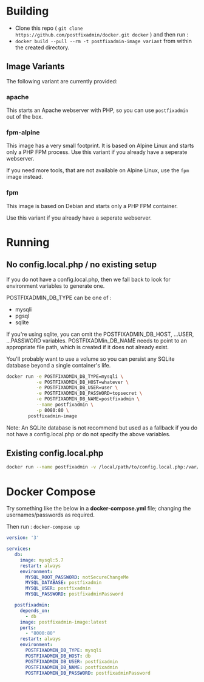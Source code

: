 # Building

 * Clone this repo ( `git clone https://github.com/postfixadmin/docker.git docker` ) and then run :
 * `docker build --pull --rm -t postfixadmin-image variant` from within the created directory.

## Image Variants

The following variant are currently provided:

### apache

This starts an Apache webserver with PHP, so you can use `postfixadmin` out of the box.

### fpm-alpine

This image has a very small footprint. It is based on Alpine Linux and starts only a PHP FPM process. Use this variant if you already have a seperate webserver. 

If you need more tools, that are not available on Alpine Linux, use the `fpm` image instead.

### fpm

This image is based on Debian and starts only a PHP FPM container. 

Use this variant if you already have a seperate webserver.

# Running

## No config.local.php / no existing setup

If you do not have a config.local.php, then we fall back to look for environment variables to generate one.

POSTFIXADMIN\_DB\_TYPE can be one of :

 * mysqli
 * pgsql
 * sqlite

If you're using sqlite, you can omit the POSTFIXADMIN\_DB\_HOST, ...USER, ...PASSWORD variables. POSTFIXADMin_DB_NAME needs to point to an appropriate file path, which is created if it does not already exist.

You'll probably want to use a volume so you can persist any SQLite database beyond a single container's life. 

```bash
docker run -e POSTFIXADMIN_DB_TYPE=mysqli \
           -e POSTFIXADMIN_DB_HOST=whatever \
           -e POSTFIXADMIN_DB_USER=user \
           -e POSTFIXADMIN_DB_PASSWORD=topsecret \
           -e POSTFIXADMIN_DB_NAME=postfixadmin \
           --name postfixadmin \
           -p 8080:80 \
        postfixadmin-image
```

Note: An SQLite database is not recommend but used as a fallback if you do not have a config.local.php or do not specify the above variables.

## Existing config.local.php

```bash
docker run --name postfixadmin -v /local/path/to/config.local.php:/var/www/html/config.local.php -p 8080:80 postfixadmin-image
```

# Docker Compose

Try something like the below in a **docker-compose.yml** file; changing the usernames/passwords as required.

Then run : `docker-compose up`

```yaml
version: '3'

services:
   db:
     image: mysql:5.7
     restart: always
     environment:
       MYSQL_ROOT_PASSWORD: notSecureChangeMe
       MYSQL_DATABASE: postfixadmin
       MYSQL_USER: postfixadmin
       MYSQL_PASSWORD: postfixadminPassword

   postfixadmin:
     depends_on:
       - db
     image: postfixadmin-image:latest
     ports:
       - "8000:80"
     restart: always
     environment:
       POSTFIXADMIN_DB_TYPE: mysqli
       POSTFIXADMIN_DB_HOST: db
       POSTFIXADMIN_DB_USER: postfixadmin
       POSTFIXADMIN_DB_NAME: postfixadmin
       POSTFIXADMIN_DB_PASSWORD: postfixadminPassword
```

